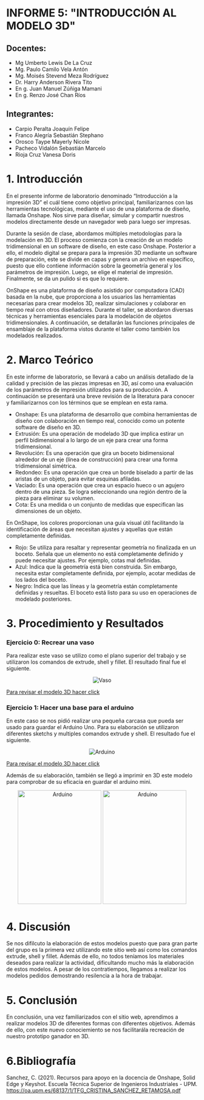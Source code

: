 
 # INFORME 5: "INTRODUCCIÓN AL MODELO 3D"

## Docentes:
- Mg Umberto Lewis De La Cruz
- Mg. Paulo Camilo Vela Antón
- Mg. Moisés Stevend Meza Rodríguez
- Dr. Harry Anderson Rivera Tito
- En g. Juan Manuel Zúñiga Mamani
- En g. Renzo José Chan Ríos

## Integrantes:
- Carpio Peralta Joaquín Felipe
- Franco Alegría Sebastián Stephano
- Orosco Taype Mayerly Nicole
- Pacheco Vidalón Sebastián Marcelo
- Rioja Cruz Vanesa Doris
  
# 1. Introducción

En el presente informe de laboratorio denominado “Introducción a la impresión 3D” el cuál tiene como objetivo principal, familiarizarnos con las herramientas tecnológicas, mediante el uso de una plataforma de diseño, llamada Onshape. Nos sirve para  diseñar, simular y compartir nuestros modelos directamente desde un navegador web para luego ser impresas.

Durante la sesión de clase, abordamos múltiples metodologías para la modelación en 3D. El proceso comienza con la creación de un modelo tridimensional en un software de diseño, en este caso Onshape. Posterior a ello, el modelo digital se prepara para la impresión 3D mediante un software de preparación, este se divide en capas y genera un archivo en específico, puesto que ello contiene información sobre la geometría general y los parámetros de impresión. Luego, se elige el material de impresión. Finalmente, se da un pulido si es que lo requiere. 

OnShape es una plataforma de diseño asistido por computadora (CAD) basada en la nube, que proporciona a los usuarios las herramientas necesarias para crear modelos 3D, realizar simulaciones y colaborar en tiempo real con otros diseñadores. Durante el taller, se abordaron diversas técnicas y herramientas esenciales para la modelación de objetos tridimensionales. A continuación, se detallarán las funciones principales de ensamblaje de la plataforma vistos durante el taller como también los modelados realizados.

# 2. Marco Teórico

En este informe de laboratorio, se llevará a cabo un análisis detallado de la calidad y precisión de las piezas impresas en 3D, así como una evaluación de los parámetros de impresión utilizados para su producción. A continuación se presentará una breve revisión de la literatura para conocer y familiarizarnos con los términos que se emplean en esta rama.

- Onshape: Es una plataforma de desarrollo que combina herramientas de diseño con colaboración en tiempo real, conocido como un potente software de diseño en 3D.
- Extrusión: Es una operación de modelado 3D que implica estirar un perfil bidimensional a lo largo de un eje para crear una forma tridimensional.
- Revolución: Es una operación que gira un boceto bidimensional alrededor de un eje (línea de construcción) para crear una forma tridimensional simétrica.
- Redondeo: Es una operación que crea un borde biselado a partir de las aristas de un objeto, para evitar esquinas afiladas.
- Vaciado: Es una operación que crea un espacio hueco o un agujero dentro de una pieza. Se logra seleccionando una región dentro de la pieza para eliminar su volumen.
- Cota: Es una medida o un conjunto de medidas que especifican las dimensiones de un objeto.

En OnShape, los colores proporcionan una guía visual útil facilitando la identificación de áreas que necesitan ajustes y aquellas que están completamente definidas.

- Rojo: Se utiliza para resaltar y representar geometría no finalizada en un boceto. Señala que un elemento no está completamente definido y puede necesitar ajustes. Por ejemplo, cotas mal definidas.
- Azul: Indica que la geometría está bien construida. Sin embargo, necesita estar completamente definida, por ejemplo, acotar medidas de los lados del boceto.
- Negro: Indica que las líneas y la geometría están completamente definidas y resueltas. El boceto está listo para su uso en operaciones de modelado posteriores.

# 3. Procedimiento y Resultados

### Ejercicio 0: Recrear una vaso

Para realizar este vaso se utilizo como el plano superior del trabajo y se utilizaron los comandos de extrude, shell y fillet. El resultado final fue el siguiente.

<p align="center">
  <img src=https://github.com/sebastianfranco1342/FundamentosdeDisenoGrupo6/blob/main/Carpetas%20del%20Proyecto/Im%C3%A1genes/Lab5_Vaso.png?raw=true alt=Vaso>
</p>

[Para revisar el modelo 3D hacer click](https://github.com/sebastianfranco1342/FundamentosdeDisenoGrupo6/blob/main/Carpetas%20del%20Proyecto/Hardware/Vaso_1.stl)

### Ejercicio 1: Hacer una base para el arduino

En este caso se nos pidió realizar una pequeña carcasa que pueda ser usado para guardar el Arduino Uno. Para su elaboración se utilizaron diferentes sketchs y multiples comandos extrude y shell. El resultado fue el siguiente.

<p align="center">
  <img src=https://github.com/sebastianfranco1342/FundamentosdeDisenoGrupo6/blob/main/Carpetas%20del%20Proyecto/Im%C3%A1genes/Lab5_Arduino.png?raw=true alt=Arduino>
</p>

[Para revisar el modelo 3D hacer click](https://github.com/sebastianfranco1342/FundamentosdeDisenoGrupo6/blob/main/Carpetas%20del%20Proyecto/Hardware/Carcasa_Arduino.stl)

Además de su elaboración, también se llegó a imprimir en 3D este modelo para comprobar de su eficacia en guardar el arduino mini.

<p align="center"> 
<img src=https://github.com/sebastianfranco1342/FundamentosdeDisenoGrupo6/blob/main/Carpetas%20del%20Proyecto/Im%C3%A1genes/Lab5_Ard1.jpg?raw=true alt=Arduino width="220" height="300">
  <img src=https://github.com/sebastianfranco1342/FundamentosdeDisenoGrupo6/blob/main/Carpetas%20del%20Proyecto/Im%C3%A1genes/Lab5_Ard2.jpg?raw=true alt=Arduino width="220" height="300">
</p>

# 4. Discusión

Se nos difilcuto la elaboración de estos modelos puesto que para gran parte del grupo es la primera vez utilizando este sitio web así como los comandos extrude, shell y fillet. Además de ello, no todos teníamos los materiales deseados para realizar la actividad, dificultando mucho más la elaboración de estos modelos. A pesar de los contratiempos, llegamos a realizar los modelos pedidos demostrando resilencia a la hora de trabajar.

# 5. Conclusión

En conclusión, una vez familiarizados con el sitio web, aprendimos a realizar modelos 3D de diferentes formas con diferentes objetivos. Además de ello, con este nuevo conociemiento se nos facilitarála recreación de nuestro prototipo ganador en 3D.

# 6.Bibliografía

Sanchez, C. (2021). Recursos para apoyo en la docencia de Onshape, Solid Edge y Keyshot. Escuela Técnica Superior de Ingenieros Industriales - UPM. https://oa.upm.es/68137/1/TFG_CRISTINA_SANCHEZ_RETAMOSA.pdf
